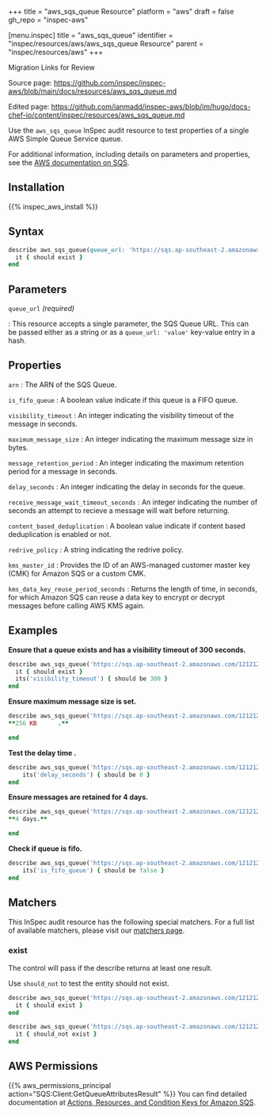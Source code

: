 +++
title = "aws_sqs_queue Resource"
platform = "aws"
draft = false
gh_repo = "inspec-aws"

[menu.inspec]
title = "aws_sqs_queue"
identifier = "inspec/resources/aws/aws_sqs_queue Resource"
parent = "inspec/resources/aws"
+++

<div class="admonition-note">
<p class="admonition-note-title">Migration Links for Review</p>
<div class="admonition-note-text">
<p>Source page: <a href="https://github.com/inspec/inspec-aws/blob/main/docs/resources/aws_sqs_queue.md">https://github.com/inspec/inspec-aws/blob/main/docs/resources/aws_sqs_queue.md</a></p>
<p>Edited page: <a href="https://github.com/ianmadd/inspec-aws/blob/im/hugo/docs-chef-io/content/inspec/resources/aws_sqs_queue.md">https://github.com/ianmadd/inspec-aws/blob/im/hugo/docs-chef-io/content/inspec/resources/aws_sqs_queue.md</a></p>
</div>
</div>


Use the `aws_sqs_queue` InSpec audit resource to test properties of a single AWS Simple Queue Service queue.

For additional information, including details on parameters and properties, see the [AWS documentation on SQS](https://docs.aws.amazon.com/AWSSimpleQueueService/latest/SQSDeveloperGuide/welcome.html).

## Installation

{{% inspec_aws_install %}}

## Syntax

```ruby
describe aws_sqs_queue(queue_url: 'https://sqs.ap-southeast-2.amazonaws.com/1212121/MyQueue') do
  it { should exist }
end
```


## Parameters

`queue_url` _(required)_

: This resource accepts a single parameter, the SQS Queue URL. 
  This can be passed either as a string or as a `queue_url: 'value'` key-value entry in a hash.

## Properties

`arn`
: The ARN of the SQS Queue.

`is_fifo_queue`
: A boolean value indicate if this queue is a FIFO queue.

`visibility_timeout`
: An integer indicating the visibility timeout of the message in seconds.

`maximum_message_size`
: An integer indicating the maximum message size in bytes.

`message_retention_period`
: An integer indicating the maximum retention period for a message in seconds.

`delay_seconds`
: An integer indicating the delay in seconds for the queue.

`receive_message_wait_timeout_seconds`
: An integer indicating the number of seconds an attempt to recieve a message will wait before returning.

`content_based_deduplication`
: A boolean value indicate if content based deduplication is enabled or not.

`redrive_policy`
: A string indicating the redrive policy.

`kms_master_id`
: Provides the ID of an AWS-managed customer master key (CMK) for Amazon SQS or a custom CMK.

`kms_data_key_reuse_period_seconds`
: Returns the length of time, in seconds, for which Amazon SQS can reuse a data key to encrypt or decrypt messages before calling AWS KMS again.

## Examples

**Ensure that a queue exists and has a visibility timeout of 300 seconds.**

```ruby
describe aws_sqs_queue('https://sqs.ap-southeast-2.amazonaws.com/1212121/MyQueue') do
  it { should exist }
  its('visibility_timeout') { should be 300 }
end
```

**Ensure maximum message size is set.**

```ruby
describe aws_sqs_queue('https://sqs.ap-southeast-2.amazonaws.com/1212121/MyQueue') do
**256 KB      .**

end
```

**Test the delay time .**

```ruby
describe aws_sqs_queue('https://sqs.ap-southeast-2.amazonaws.com/1212121/MyQueue') do
    its('delay_seconds') { should be 0 }
end
```

**Ensure messages are retained for 4 days.**

```ruby
describe aws_sqs_queue('https://sqs.ap-southeast-2.amazonaws.com/1212121/MyQueue') do
**4 days.**

end
```

**Check if queue is fifo.**

```ruby
describe aws_sqs_queue('https://sqs.ap-southeast-2.amazonaws.com/1212121/MyQueue') do
    its('is_fifo_queue') { should be false }
end
```

## Matchers

This InSpec audit resource has the following special matchers. For a full list of available matchers, please visit our [matchers page](https://www.inspec.io/docs/reference/matchers/).

### exist

The control will pass if the describe returns at least one result.

Use `should_not` to test the entity should not exist.

```ruby
describe aws_sqs_queue('https://sqs.ap-southeast-2.amazonaws.com/1212121/MyQueue') do
  it { should exist }
end
```

```ruby
describe aws_sqs_queue('https://sqs.ap-southeast-2.amazonaws.com/1212121/MyQueueWhichDoesntExist') do
  it { should_not exist }
end
```

## AWS Permissions

{{% aws_permissions_principal action="SQS:Client:GetQueueAttributesResult" %}}
You can find detailed documentation at [Actions, Resources, and Condition Keys for Amazon SQS](https://docs.aws.amazon.com/AWSSimpleQueueService/latest/SQSDeveloperGuide/sqs-using-identity-based-policies.html).
